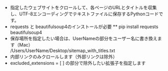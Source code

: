 * 指定したウェブサイトをクロールして、各ページのURLとタイトルを収集し、UTF-8エンコーディングでテキストファイルに保存するPythonコードです。
* requests と beautifulsoup4のインストールが必要
** pip install requests beautifulsoup4
* 保存場所を指定したい場合は、UserNameの部分をユーザー名に書き換えます（Mac）  
/Users/UserName/Desktop/sitemap_with_titles.txt
* 内部リンクのみクロールします（外部リンクは除外）
* excluded_extensions = [ ] の部分で除外したい拡張子を指定します
